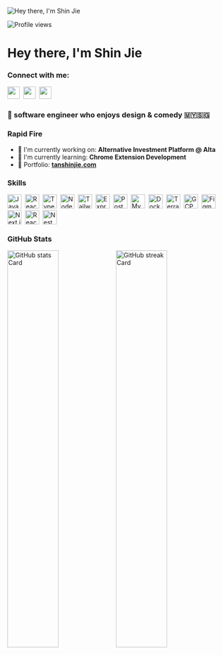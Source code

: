 ![Hey there, I'm Shin Jie](https://media.licdn.com/dms/image/v2/C4D16AQHosRi6OvflKQ/profile-displaybackgroundimage-shrink_350_1400/profile-displaybackgroundimage-shrink_350_1400/0/1656771830695?e=1735776000&v=beta&t=VZyumGsHXJIpQe8ocww14Yci859jnqDqBWudExynsDg)

![Profile views](https://komarev.com/ghpvc/?username=tanshinjie&label=Profile%20views&color=0e75b6&style=flat)

<div id="toc">
  <ul align="left" style="list-style: none">
    <summary>
      <h1>
        Hey there, I'm Shin Jie
      </h1>
    </summary>
  </ul>
</div>

**<h3 align="left">Connect with me:</h3>** 
<p align="left"><a href="https://www.linkedin.com/in/https://www.linkedin.com/in/tanshinjie/" target="_blank"><img src="https://img.shields.io/badge/LinkedIn-0077B5?style=flat&logo=linkedin&logoColor=white" height="28" style="margin-right: 4px"></a> <a href="https://twitter.com/x.com/ShinJie_Tan" target="_blank"><img src="https://img.shields.io/badge/Twitter-000000?style=flat&logo=X&logoColor=white" height="28" style="margin-right: 4px"></a> <a href="https://github.com/tanshinjie" target="_blank"><img src="https://img.shields.io/badge/GitHub-100000?style=flat&logo=github&logoColor=white" height="28" style="margin-right: 4px"></a></p>

 **<h3 align="left">🚀 software engineer who enjoys design & comedy 🇲🇾🇸🇬</h3>**

**<h3 align="left">Rapid Fire</h3>**

- 💼 I'm currently working on: **Alternative Investment Platform @ Alta**
- 🌱 I'm currently learning: **Chrome Extension Development**
- 📂 Portfolio: **<a href="https://tanshinjie.com" target="_blank">tanshinjie.com</a>**

 **<h3 align="left">Skills</h3>**

<div style="display: flex; flex-wrap: wrap; gap: 4px; justify-content: left;"><img src="https://img.shields.io/badge/JavaScript-F7DF1C?logo=javascript&logoColor=white" height="32" alt="JavaScript" style="margin-right: 4px"> <img src="https://img.shields.io/badge/React-20232A?logo=react&logoColor=61DAFB" height="32" alt="React" style="margin-right: 4px"> <img src="https://img.shields.io/badge/TypeScript-3178C6?logo=typescript&logoColor=white" height="32" alt="TypeScript" style="margin-right: 4px"> <img src="https://img.shields.io/badge/Node.js-8CC84B?logo=node.js&logoColor=white" height="32" alt="Node.js" style="margin-right: 4px"> <img src="https://img.shields.io/badge/Tailwind_CSS-38B2AC?logo=tailwind-css&logoColor=white" height="32" alt="Tailwind CSS" style="margin-right: 4px"> <img src="https://img.shields.io/badge/Express-000000?logo=express&logoColor=white" height="32" alt="Express" style="margin-right: 4px"> <img src="https://img.shields.io/badge/PostgreSQL-316192?logo=postgresql&logoColor=white" height="32" alt="PostgreSQL" style="margin-right: 4px"> <img src="https://img.shields.io/badge/MySQL-4479A1?logo=mysql&logoColor=white" height="32" alt="MySQL" style="margin-right: 4px"> <img src="https://cdn.jsdelivr.net/gh/devicons/devicon@latest/icons/docker/docker-original-wordmark.svg" height="32" alt="Docker" style="margin-right: 4px"> <img src="https://cdn.jsdelivr.net/gh/devicons/devicon@latest/icons/terraform/terraform-original-wordmark.svg" height="32" alt="Terraform" style="margin-right: 4px"> <img src="https://cdn.jsdelivr.net/gh/devicons/devicon/icons/googlecloud/googlecloud-original.svg" height="32" alt="GCP" style="margin-right: 4px"> <img src="https://cdn.jsdelivr.net/gh/devicons/devicon@latest/icons/figma/figma-original.svg" height="32" alt="Figma" style="margin-right: 4px"> <img src="https://cdn.jsdelivr.net/gh/devicons/devicon@latest/icons/nextjs/nextjs-original-wordmark.svg" height="32" alt="Next.js" style="margin-right: 4px"> <img src="https://cdn.jsdelivr.net/gh/devicons/devicon/icons/react/react-original.svg" height="32" alt="React Native" style="margin-right: 4px"> <img src="https://cdn.jsdelivr.net/gh/devicons/devicon@latest/icons/nestjs/nestjs-original.svg" height="32" alt="NestJs" style="margin-right: 4px"></div>

 **<h3 align="left">GitHub Stats</h3>**

<p align="left">
  <img width="48%" src="https://github-readme-stats.vercel.app/api?username=tanshinjie&theme=default&cache_seconds=1800&border_radius=4&hide_title=false&hide_rank=false&show_icons=true&include_all_commits=true&line_height=25" alt="GitHub stats Card" />
  <img width="48%" src="https://streak-stats.demolab.com/?user=tanshinjie&theme=default&hide_border=false&border_radius=4.5&date_format=M+j%5B%2C+Y%5D&mode=daily&disable_animations=false&hide_total_contributions=false&hide_current_streak=false&hide_longest_streak=false&exclude_days=&locale=en&card_height=200" alt="GitHub streak Card" />
</p>

